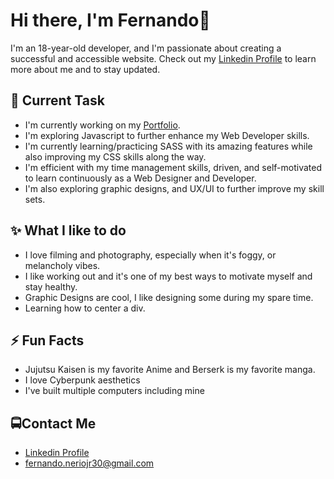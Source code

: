 # Hi there, I'm Fernando👋
I'm an 18-year-old developer, and I'm passionate about creating a successful and accessible website.
Check out my [Linkedin Profile](www.linkedin.com/in/fernandoneriojr) to learn more about me and to stay updated.

🔭 Current Task
---
* I'm currently working on my [Portfolio](https://github.com/JrNerio30/FNJR_Portfolio.git).
* I'm exploring Javascript to further enhance my Web Developer skills.
* I'm currently learning/practicing SASS with its amazing features while also improving my CSS skills along the way.
* I'm efficient with my time management skills, driven, and self-motivated to learn continuously as a Web Designer and Developer.
* I'm also exploring graphic designs, and UX/UI to further improve my skill sets.

✨ What I like to do
---
* I love filming and photography, especially when it's foggy, or melancholy vibes.
* I like working out and it's one of my best ways to motivate myself and stay healthy.
* Graphic Designs are cool, I like designing some during my spare time.
* Learning how to center a div.

⚡ Fun Facts
---
* Jujutsu Kaisen is my favorite Anime and Berserk is my favorite manga.
* I love Cyberpunk aesthetics
* I've built multiple computers including mine

🚍Contact Me
---
* [Linkedin Profile](www.linkedin.com/in/fernandoneriojr)
* [fernando.neriojr30@gmail.com](jrnerio05@gmail.com)

  

